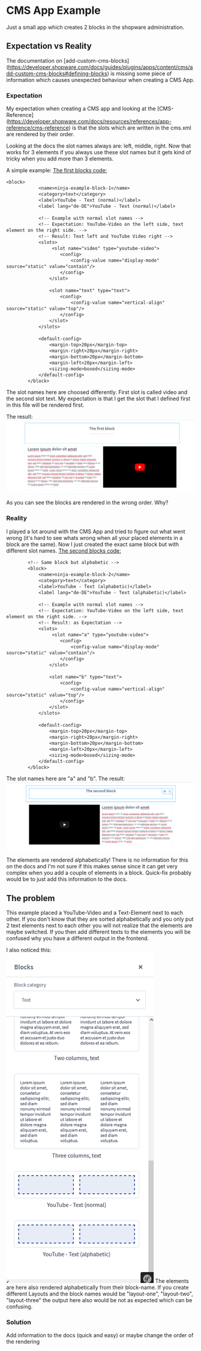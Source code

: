 # CMS App Example

Just a small app which creates 2 blocks in the shopware administration.

## Expectation vs Reality

The documentation on [add-custom-cms-blocks] (https://developer.shopware.com/docs/guides/plugins/apps/content/cms/add-custom-cms-blocks#defining-blocks) is missing some piece of information which causes unexpected behaviour when creating a CMS App.

### Expectation

My expectation when creating a CMS app and looking at the [CMS-Reference] (https://developer.shopware.com/docs/resources/references/app-reference/cms-reference) is that the slots which are written in the cms.xml are rendered by their order.

Looking at the docs the slot names always are: left, middle, right. Now that works for 3 elements if you always use these slot names but it gets kind of tricky when you add more than 3 elements.

A simple example: [The first blocks code:](/Resources/cms.xml)

```
<block>
            <name>ninja-example-block-1</name>
            <category>text</category>
            <label>YouTube - Text (normal)</label>
            <label lang="de-DE">YouTube - Text (normal)</label>

            <!-- Example with normal slot names -->
            <!-- Expectation: YouTube-Video on the left side, text element on the right side. -->
            <!-- Result: Text left and YouTube Video right -->
            <slots>
                 <slot name="video" type="youtube-video">
                    <config>
                        <config-value name="display-mode" source="static" value="contain"/>
                    </config>
                </slot>

                <slot name="text" type="text">
                    <config>
                        <config-value name="vertical-align" source="static" value="top"/>
                    </config>
                </slot>
            </slots>

            <default-config>
                <margin-top>20px</margin-top>
                <margin-right>20px</margin-right>
                <margin-bottom>20px</margin-bottom>
                <margin-left>20px</margin-left>
                <sizing-mode>boxed</sizing-mode>
            </default-config>
        </block>
```

The slot names here are choosed differently. First slot is called video and the second slot text. My expectation is that I get the slot that I defined first in this file will be rendered first.

The result: ![First Block](/Resources/images/firstBlock.PNG)

As you can see the blocks are rendered in the wrong order. Why?

### Reality

I played a lot around with the CMS App and tried to figure out what went wrong (it's hard to see whats wrong when all your placed elements in a block are the same). Now I just created the exact same block but with different slot names.
[The second blocks code:](/Resources/cms.xml)

```
        <!-- Same block but alphabetic -->
        <block>
            <name>ninja-example-block-2</name>
            <category>text</category>
            <label>YouTube - Text (alphabetic)</label>
            <label lang="de-DE">YouTube - Text (alphabetic)</label>

            <!-- Example with normal slot names -->
            <!-- Expectation: YouTube-Video on the left side, text element on the right side. -->
            <!-- Result: as Expectation -->
            <slots>
                 <slot name="a" type="youtube-video">
                    <config>
                        <config-value name="display-mode" source="static" value="contain"/>
                    </config>
                </slot>

                <slot name="b" type="text">
                    <config>
                        <config-value name="vertical-align" source="static" value="top"/>
                    </config>
                </slot>
            </slots>

            <default-config>
                <margin-top>20px</margin-top>
                <margin-right>20px</margin-right>
                <margin-bottom>20px</margin-bottom>
                <margin-left>20px</margin-left>
                <sizing-mode>boxed</sizing-mode>
            </default-config>
        </block>
```

The slot names here are "a" and "b". The result: ![Second Block](/Resources/images/secondBlock.PNG)

The elements are rendered alphabetically! There is no information for this on the docs and I'm not sure if this makes sense since it can get very complex when you add a couple of elements in a block. Quick-fix probably would be to just add this information to the docs.

## The problem

This example placed a YouTube-Video and a Text-Element next to each other. If you don't know that they are sorted alphabetically and you only put 2 text elements next to each other you will not realize that the elements are maybe switched. If you then add different texts to the elements you will be confused why you have a different output in the frontend.

I also noticed this: ![admin Blocks](/Resources/images/adminBlocks.PNG)
The elements are here also rendered alphabetically from their block-name. If you create different Layouts and the block names would be "layout-one", "layout-two", "layout-three" the output here also would be not as expected which can be confusing.

### Solution

Add information to the docs (quick and easy) or maybe change the order of the rendering
